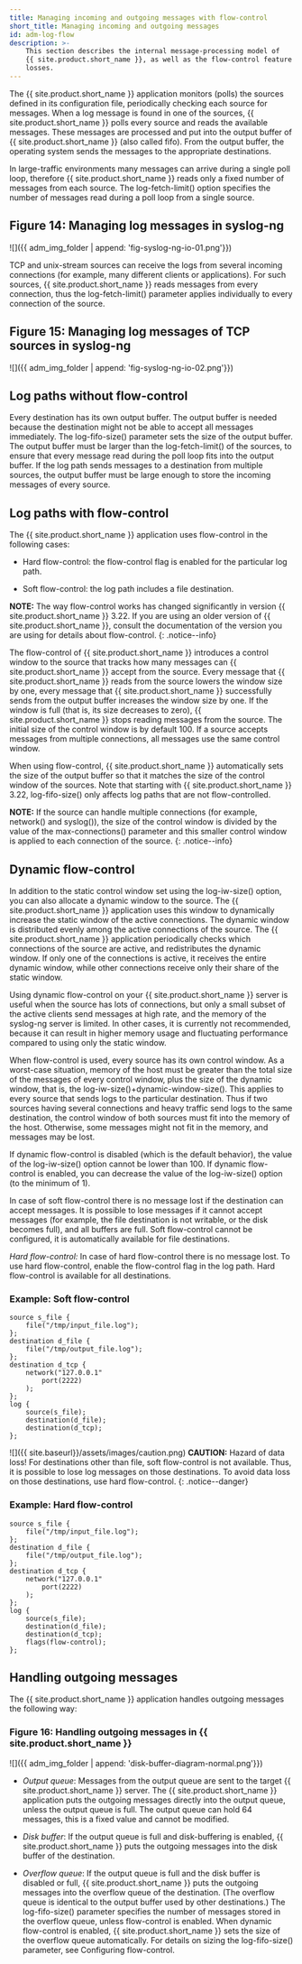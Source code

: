 ```yaml
---
title: Managing incoming and outgoing messages with flow-control
short_title: Managing incoming and outgoing messages
id: adm-log-flow
description: >-
    This section describes the internal message-processing model of
    {{ site.product.short_name }}, as well as the flow-control feature that can prevent message
    losses.
---
```


The {{ site.product.short_name }} application monitors (polls) the sources defined in its
configuration file, periodically checking each source for messages. When
a log message is found in one of the sources, {{ site.product.short_name }} polls every
source and reads the available messages. These messages are processed
and put into the output buffer of {{ site.product.short_name }} (also called fifo). From the
output buffer, the operating system sends the messages to the
appropriate destinations.

In large-traffic environments many messages can arrive during a single
poll loop, therefore {{ site.product.short_name }} reads only a fixed number of messages
from each source. The log-fetch-limit() option specifies the number of
messages read during a poll loop from a single source.

## Figure 14: Managing log messages in syslog-ng

![]({{ adm_img_folder | append: 'fig-syslog-ng-io-01.png'}})

TCP and unix-stream sources can receive the logs from several incoming
connections (for example, many different clients or applications). For
such sources, {{ site.product.short_name }} reads messages from every connection, thus the
log-fetch-limit() parameter applies individually to every connection of
the source.

## Figure 15: Managing log messages of TCP sources in syslog-ng

![]({{ adm_img_folder | append: 'fig-syslog-ng-io-02.png'}})

## Log paths without flow-control

Every destination has its own output buffer. The output buffer is needed
because the destination might not be able to accept all messages
immediately. The log-fifo-size() parameter sets the size of the output
buffer. The output buffer must be larger than the log-fetch-limit() of
the sources, to ensure that every message read during the poll loop fits
into the output buffer. If the log path sends messages to a destination
from multiple sources, the output buffer must be large enough to store
the incoming messages of every source.

## Log paths with flow-control

The {{ site.product.short_name }} application uses flow-control in the following cases:

- Hard flow-control: the flow-control flag is enabled for the
    particular log path.

- Soft flow-control: the log path includes a file destination.

**NOTE:** The way flow-control works has changed significantly in version
{{ site.product.short_name }} 3.22. If you are using an older version of {{ site.product.short_name }},
consult the documentation of the version you are using for details about
flow-control.
{: .notice--info}

The flow-control of {{ site.product.short_name }} introduces a control window to the source
that tracks how many messages can {{ site.product.short_name }} accept from the source.
Every message that {{ site.product.short_name }} reads from the source lowers the window
size by one, every message that {{ site.product.short_name }} successfully sends from the
output buffer increases the window size by one. If the window is full
(that is, its size decreases to zero), {{ site.product.short_name }} stops reading messages
from the source. The initial size of the control window is by default 100.
If a source accepts messages from multiple connections, all
messages use the same control window.

When using flow-control, {{ site.product.short_name }} automatically sets the size of the
output buffer so that it matches the size of the control window of the
sources. Note that starting with {{ site.product.short_name }} 3.22, log-fifo-size()
only affects log paths that are not flow-controlled.

**NOTE:** If the source can handle multiple connections (for example,
network() and syslog()), the size of the control window is divided by
the value of the max-connections() parameter and this smaller control
window is applied to each connection of the source.
{: .notice--info}

## Dynamic flow-control

In addition to the static control window set using the log-iw-size()
option, you can also allocate a dynamic window to the source. The
{{ site.product.short_name }} application uses this window to dynamically increase the
static window of the active connections. The dynamic window is
distributed evenly among the active connections of the source. The
{{ site.product.short_name }} application periodically checks which connections of the
source are active, and redistributes the dynamic window. If only one of
the connections is active, it receives the entire dynamic window, while
other connections receive only their share of the static window.

Using dynamic flow-control on your {{ site.product.short_name }} server is useful when the
source has lots of connections, but only a small subset of the active
clients send messages at high rate, and the memory of the syslog-ng
server is limited. In other cases, it is currently not recommended,
because it can result in higher memory usage and fluctuating performance
compared to using only the static window.

When flow-control is used, every source has its own control window. As a
worst-case situation, memory of the host must be greater than the total
size of the messages of every control window, plus the size of the
dynamic window, that is, the log-iw-size()+dynamic-window-size(). This
applies to every source that sends logs to the particular destination.
Thus if two sources having several connections and heavy traffic send
logs to the same destination, the control window of both sources must
fit into the memory of the host. Otherwise, some messages might not fit
in the memory, and messages may be lost.

If dynamic flow-control is disabled (which is the default behavior), the
value of the log-iw-size() option cannot be lower than 100. If dynamic
flow-control is enabled, you can decrease the value of the log-iw-size()
option (to the minimum of 1).

In case of soft flow-control there is no message lost if the destination
can accept messages. It is possible to lose messages if it cannot accept
messages (for example, the file destination is not writable, or the disk
becomes full), and all buffers are full. Soft flow-control cannot be
configured, it is automatically available for file destinations.

*Hard flow-control:* In case of hard flow-control there is no message
lost. To use hard flow-control, enable the flow-control flag in the log
path. Hard flow-control is available for all destinations.

### Example: Soft flow-control

```config
source s_file {
    file("/tmp/input_file.log");
};
destination d_file {
    file("/tmp/output_file.log");
};
destination d_tcp {
    network("127.0.0.1"
        port(2222)
    );
};
log {
    source(s_file);
    destination(d_file);
    destination(d_tcp);
};
```

![]({{ site.baseurl}}/assets/images/caution.png) **CAUTION:**
Hazard of data loss! For destinations other than file, soft flow-control
is not available. Thus, it is possible to lose log messages on those
destinations. To avoid data loss on those destinations, use hard flow-control.
{: .notice--danger}

### Example: Hard flow-control

```config
source s_file {
    file("/tmp/input_file.log");
};
destination d_file {
    file("/tmp/output_file.log");
};
destination d_tcp {
    network("127.0.0.1"
        port(2222)
    );
};
log {
    source(s_file);
    destination(d_file);
    destination(d_tcp);
    flags(flow-control);
};
```

## Handling outgoing messages

The {{ site.product.short_name }} application handles outgoing messages the following way:

### Figure 16: Handling outgoing messages in {{ site.product.short_name }}

![]({{ adm_img_folder | append: 'disk-buffer-diagram-normal.png'}})

- *Output queue*: Messages from the output queue are sent to the
    target {{ site.product.short_name }} server. The {{ site.product.short_name }} application puts the outgoing
    messages directly into the output queue, unless the output queue is
    full. The output queue can hold 64 messages, this is a fixed value
    and cannot be modified.

- *Disk buffer*: If the output queue is full and disk-buffering is
    enabled, {{ site.product.short_name }} puts the outgoing messages into the disk buffer
    of the destination.

- *Overflow queue*: If the output queue is full and the disk buffer is
    disabled or full, {{ site.product.short_name }} puts the outgoing messages into the
    overflow queue of the destination. (The overflow queue is identical
    to the output buffer used by other destinations.) The
    log-fifo-size() parameter specifies the number of messages stored in
    the overflow queue, unless flow-control is enabled. When dynamic
    flow-control is enabled, {{ site.product.short_name }} sets the size of the overflow
    queue automatically. For details on sizing the log-fifo-size()
    parameter, see Configuring flow-control.
